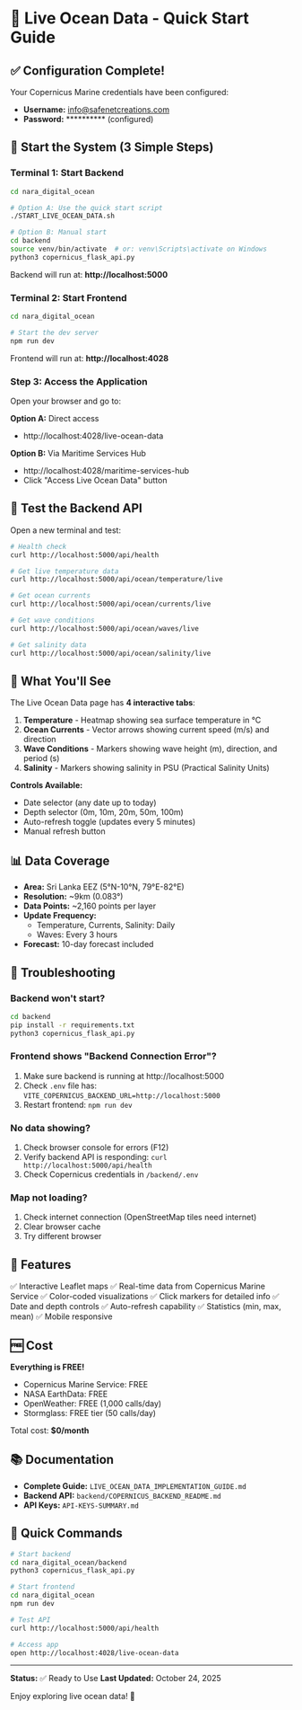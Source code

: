 # 🌊 Live Ocean Data - Quick Start Guide

## ✅ Configuration Complete!

Your Copernicus Marine credentials have been configured:
- **Username:** info@safenetcreations.com
- **Password:** ********** (configured)

## 🚀 Start the System (3 Simple Steps)

### Terminal 1: Start Backend

```bash
cd nara_digital_ocean

# Option A: Use the quick start script
./START_LIVE_OCEAN_DATA.sh

# Option B: Manual start
cd backend
source venv/bin/activate  # or: venv\Scripts\activate on Windows
python3 copernicus_flask_api.py
```

Backend will run at: **http://localhost:5000**

### Terminal 2: Start Frontend

```bash
cd nara_digital_ocean

# Start the dev server
npm run dev
```

Frontend will run at: **http://localhost:4028**

### Step 3: Access the Application

Open your browser and go to:

**Option A:** Direct access
- http://localhost:4028/live-ocean-data

**Option B:** Via Maritime Services Hub
- http://localhost:4028/maritime-services-hub
- Click "Access Live Ocean Data" button

## 🧪 Test the Backend API

Open a new terminal and test:

```bash
# Health check
curl http://localhost:5000/api/health

# Get live temperature data
curl http://localhost:5000/api/ocean/temperature/live

# Get ocean currents
curl http://localhost:5000/api/ocean/currents/live

# Get wave conditions
curl http://localhost:5000/api/ocean/waves/live

# Get salinity data
curl http://localhost:5000/api/ocean/salinity/live
```

## 🎨 What You'll See

The Live Ocean Data page has **4 interactive tabs**:

1. **Temperature** - Heatmap showing sea surface temperature in °C
2. **Ocean Currents** - Vector arrows showing current speed (m/s) and direction
3. **Wave Conditions** - Markers showing wave height (m), direction, and period (s)
4. **Salinity** - Markers showing salinity in PSU (Practical Salinity Units)

**Controls Available:**
- Date selector (any date up to today)
- Depth selector (0m, 10m, 20m, 50m, 100m)
- Auto-refresh toggle (updates every 5 minutes)
- Manual refresh button

## 📊 Data Coverage

- **Area:** Sri Lanka EEZ (5°N-10°N, 79°E-82°E)
- **Resolution:** ~9km (0.083°)
- **Data Points:** ~2,160 points per layer
- **Update Frequency:**
  - Temperature, Currents, Salinity: Daily
  - Waves: Every 3 hours
- **Forecast:** 10-day forecast included

## 🔧 Troubleshooting

### Backend won't start?

```bash
cd backend
pip install -r requirements.txt
python3 copernicus_flask_api.py
```

### Frontend shows "Backend Connection Error"?

1. Make sure backend is running at http://localhost:5000
2. Check `.env` file has: `VITE_COPERNICUS_BACKEND_URL=http://localhost:5000`
3. Restart frontend: `npm run dev`

### No data showing?

1. Check browser console for errors (F12)
2. Verify backend API is responding: `curl http://localhost:5000/api/health`
3. Check Copernicus credentials in `/backend/.env`

### Map not loading?

1. Check internet connection (OpenStreetMap tiles need internet)
2. Clear browser cache
3. Try different browser

## 📱 Features

✅ Interactive Leaflet maps
✅ Real-time data from Copernicus Marine Service
✅ Color-coded visualizations
✅ Click markers for detailed info
✅ Date and depth controls
✅ Auto-refresh capability
✅ Statistics (min, max, mean)
✅ Mobile responsive

## 🆓 Cost

**Everything is FREE!**
- Copernicus Marine Service: FREE
- NASA EarthData: FREE
- OpenWeather: FREE (1,000 calls/day)
- Stormglass: FREE tier (50 calls/day)

Total cost: **$0/month**

## 📚 Documentation

- **Complete Guide:** `LIVE_OCEAN_DATA_IMPLEMENTATION_GUIDE.md`
- **Backend API:** `backend/COPERNICUS_BACKEND_README.md`
- **API Keys:** `API-KEYS-SUMMARY.md`

## 🎯 Quick Commands

```bash
# Start backend
cd nara_digital_ocean/backend
python3 copernicus_flask_api.py

# Start frontend
cd nara_digital_ocean
npm run dev

# Test API
curl http://localhost:5000/api/health

# Access app
open http://localhost:4028/live-ocean-data
```

---

**Status:** ✅ Ready to Use
**Last Updated:** October 24, 2025

Enjoy exploring live ocean data! 🌊

